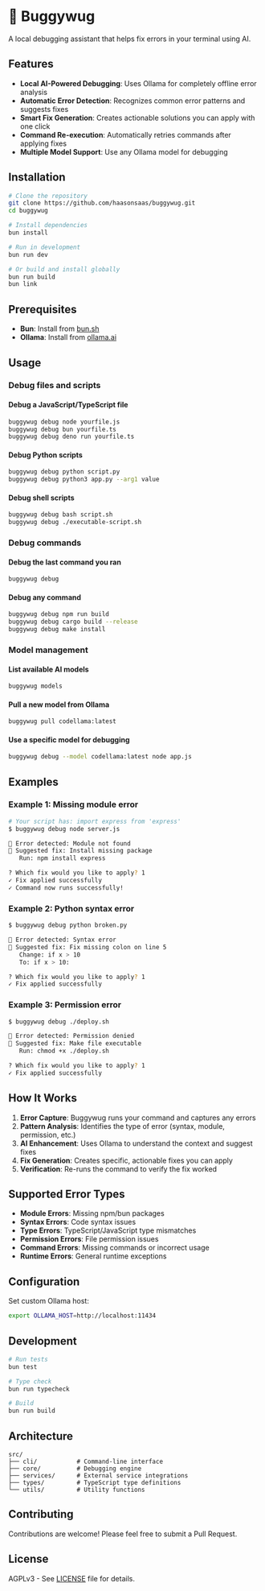 # 🐛 Buggywug

A local debugging assistant that helps fix errors in your terminal using AI.

## Features

- **Local AI-Powered Debugging**: Uses Ollama for completely offline error analysis
- **Automatic Error Detection**: Recognizes common error patterns and suggests fixes
- **Smart Fix Generation**: Creates actionable solutions you can apply with one click
- **Command Re-execution**: Automatically retries commands after applying fixes
- **Multiple Model Support**: Use any Ollama model for debugging

## Installation

```bash
# Clone the repository
git clone https://github.com/haasonsaas/buggywug.git
cd buggywug

# Install dependencies
bun install

# Run in development
bun run dev

# Or build and install globally
bun run build
bun link
```

## Prerequisites

- **Bun**: Install from [bun.sh](https://bun.sh)
- **Ollama**: Install from [ollama.ai](https://ollama.ai)

## Usage

### Debug files and scripts

#### Debug a JavaScript/TypeScript file
```bash
buggywug debug node yourfile.js
buggywug debug bun yourfile.ts
buggywug debug deno run yourfile.ts
```

#### Debug Python scripts
```bash
buggywug debug python script.py
buggywug debug python3 app.py --arg1 value
```

#### Debug shell scripts
```bash
buggywug debug bash script.sh
buggywug debug ./executable-script.sh
```

### Debug commands

#### Debug the last command you ran
```bash
buggywug debug
```

#### Debug any command
```bash
buggywug debug npm run build
buggywug debug cargo build --release
buggywug debug make install
```

### Model management

#### List available AI models
```bash
buggywug models
```

#### Pull a new model from Ollama
```bash
buggywug pull codellama:latest
```

#### Use a specific model for debugging
```bash
buggywug debug --model codellama:latest node app.js
```

## Examples

### Example 1: Missing module error
```bash
# Your script has: import express from 'express'
$ buggywug debug node server.js

🐛 Error detected: Module not found
📝 Suggested fix: Install missing package
   Run: npm install express

? Which fix would you like to apply? 1
✓ Fix applied successfully
✓ Command now runs successfully!
```

### Example 2: Python syntax error
```bash
$ buggywug debug python broken.py

🐛 Error detected: Syntax error
📝 Suggested fix: Fix missing colon on line 5
   Change: if x > 10
   To: if x > 10:

? Which fix would you like to apply? 1
✓ Fix applied successfully
```

### Example 3: Permission error
```bash
$ buggywug debug ./deploy.sh

🐛 Error detected: Permission denied
📝 Suggested fix: Make file executable
   Run: chmod +x ./deploy.sh

? Which fix would you like to apply? 1
✓ Fix applied successfully
```

## How It Works

1. **Error Capture**: Buggywug runs your command and captures any errors
2. **Pattern Analysis**: Identifies the type of error (syntax, module, permission, etc.)
3. **AI Enhancement**: Uses Ollama to understand the context and suggest fixes
4. **Fix Generation**: Creates specific, actionable fixes you can apply
5. **Verification**: Re-runs the command to verify the fix worked

## Supported Error Types

- **Module Errors**: Missing npm/bun packages
- **Syntax Errors**: Code syntax issues
- **Type Errors**: TypeScript/JavaScript type mismatches  
- **Permission Errors**: File permission issues
- **Command Errors**: Missing commands or incorrect usage
- **Runtime Errors**: General runtime exceptions

## Configuration

Set custom Ollama host:
```bash
export OLLAMA_HOST=http://localhost:11434
```

## Development

```bash
# Run tests
bun test

# Type check
bun run typecheck

# Build
bun run build
```

## Architecture

```
src/
├── cli/           # Command-line interface
├── core/          # Debugging engine
├── services/      # External service integrations
├── types/         # TypeScript type definitions
└── utils/         # Utility functions
```

## Contributing

Contributions are welcome! Please feel free to submit a Pull Request.

## License

AGPLv3 - See [LICENSE](LICENSE) file for details.